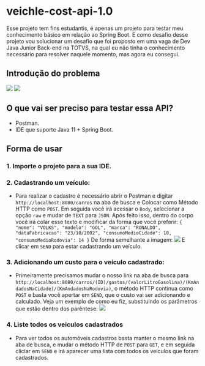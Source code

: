 # veichle-cost-api-1.0

Esse projeto tem fins estudantis, é apenas um projeto para testar meu conhecimento básico em relação ao Spring Boot. E como desafio desse projeto vou solucionar um desafio que foi proposto em uma vaga de Dev Java Junior Back-end na TOTVS, na qual eu não tinha o conhecimento necessário para resolver naquele momento, mas agora eu consegui.

## Introdução do problema
<img src="https://i.imgur.com/hqE8Ixr.png"></img>
<img src="https://i.imgur.com/oJ4gMJv.png"></img>



## O que vai ser preciso para testar essa API?
  - Postman.
  - IDE que suporte Java 11 + Spring Boot.

## Forma de usar

### 1. Importe o projeto para a sua IDE.

### 2. Cadastrando um veículo:
  - Para realizar o cadastro é necessário abrir o Postman e digitar `http://localhost:8080/carros` na aba de busca e Colocar como Método HTTP como `POST`. Em seguida você irá acessar o `Body`, selecionar a opção `raw` e mudar de `TEXT` para `JSON`. Após feito isso, dentro do corpo você irá colar esse texto e modificar da forma que você preferir: `{
    "nome": "VOLKS",
    "modelo": "GOL",
    "marca": "RONALDO",
    "dataFabricacao": "23/10/2002",
    "consumoMedioCidade": 10,
    "consumoMedioRodovia": 14
}` De forma semelhante a imagem: <img src="https://i.imgur.com/8YAuRPL.png"></img> E clicar em `SEND` para estar cadastrando um veículo.

### 3. Adicionando um custo para o veículo cadastrado:
  - Primeiramente precisamos mudar o nosso link na aba de busca para `http://localhost:8080/carros/(ID)/gastos/(valorLitroGasolina)/(KmAndadosNaCidade)/(KmAndadosNaRodovia)`, o método HTTP continua como `POST` e basta você apertar em `SEND`, que o custo vai ser adicionando e calculado. Veja um exemplo de como eu fiz, substituindo os parâmetros que estão dentro dos parêntese:
<img src="https://i.imgur.com/GnuxWjt.png"></img>

### 4. Liste todos os veiculos cadastrados
  - Para ver todos os automóveis cadastros basta manter o mesmo link na aba de busca, e mudar o método HTTP de `POST` para `GET`, e em seguida cliclar em `SEND` e irá aparecer uma lista com todos os veículos que foram cadastrados.
